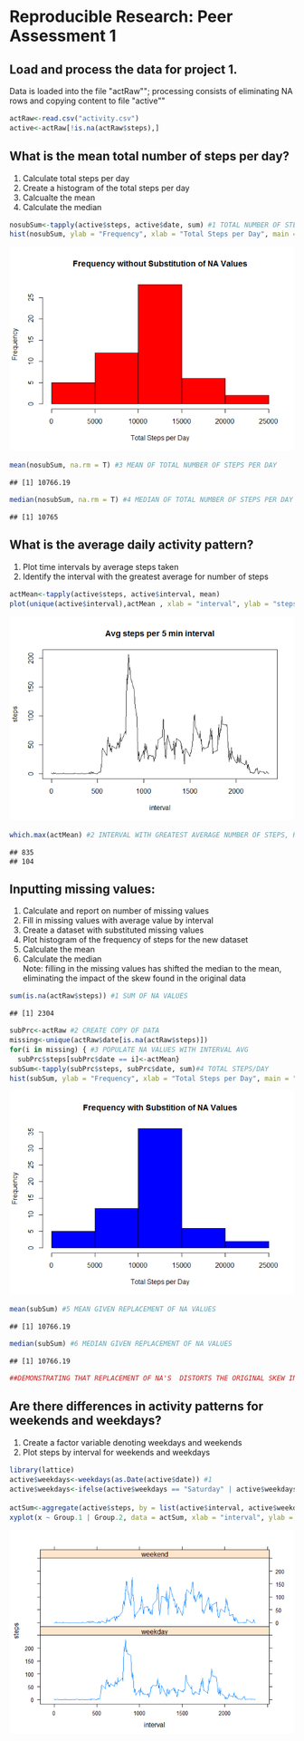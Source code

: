 # Reproducible Research: Peer Assessment 1

## Load and process the data for project 1.  
Data is loaded into the file "actRaw""; processing consists of eliminating NA rows and copying content to file "active""


```r
actRaw<-read.csv("activity.csv")
active<-actRaw[!is.na(actRaw$steps),]
```

## What is the mean total number of steps per day?  
1.  Calculate total steps per day  
2.  Create a histogram of the total steps per day  
3.  Calcualte the mean  
4.  Calculate the median  


```r
nosubSum<-tapply(active$steps, active$date, sum) #1 TOTAL NUMBER OF STEPS PER DAY
hist(nosubSum, ylab = "Frequency", xlab = "Total Steps per Day", main = "Frequency without Substitution of NA Values", col = "red") #2 HISTOGRAM OF TOTAL STEPS PER DAY
```

![](PA1_template_files/figure-html/unnamed-chunk-2-1.png) 

```r
mean(nosubSum, na.rm = T) #3 MEAN OF TOTAL NUMBER OF STEPS PER DAY
```

```
## [1] 10766.19
```

```r
median(nosubSum, na.rm = T) #4 MEDIAN OF TOTAL NUMBER OF STEPS PER DAY
```

```
## [1] 10765
```

## What is the average daily activity pattern?  
1.  Plot time intervals by average steps taken    
2.  Identify the interval with the greatest average for number of steps  


```r
actMean<-tapply(active$steps, active$interval, mean)
plot(unique(active$interval),actMean , xlab = "interval", ylab = "steps", main = "Avg steps per 5 min interval", type = "l") #1 TIME INTERVALS BY AVERAGE STEPS TAKEN
```

![](PA1_template_files/figure-html/unnamed-chunk-3-1.png) 

```r
which.max(actMean) #2 INTERVAL WITH GREATEST AVERAGE NUMBER OF STEPS, ROW NUMBER OF FIRST INSTANCE
```

```
## 835 
## 104
```

## Inputting missing values:  
1. Calculate and report on number of missing values  
2. Fill in missing values with average value by interval  
3. Create a dataset with substituted missing values  
4. Plot histogram of the frequency of steps for the new dataset  
5. Calculate the mean  
6. Calculate the median  
Note:  filling in the missing values has shifted the median to the mean, eliminating the impact of the skew found in the original data


```r
sum(is.na(actRaw$steps)) #1 SUM OF NA VALUES
```

```
## [1] 2304
```

```r
subPrc<-actRaw #2 CREATE COPY OF DATA
missing<-unique(actRaw$date[is.na(actRaw$steps)])
for(i in missing) { #3 POPULATE NA VALUES WITH INTERVAL AVG
  subPrc$steps[subPrc$date == i]<-actMean}
subSum<-tapply(subPrc$steps, subPrc$date, sum)#4 TOTAL STEPS/DAY
hist(subSum, ylab = "Frequency", xlab = "Total Steps per Day", main = "Frequency with Substition of NA Values", col = "blue") #4 HISTOGRAM
```

![](PA1_template_files/figure-html/unnamed-chunk-4-1.png) 

```r
mean(subSum) #5 MEAN GIVEN REPLACEMENT OF NA VALUES
```

```
## [1] 10766.19
```

```r
median(subSum) #6 MEDIAN GIVEN REPLACEMENT OF NA VALUES
```

```
## [1] 10766.19
```

```r
##DEMONSTRATING THAT REPLACEMENT OF NA'S  DISTORTS THE ORIGINAL SKEW IN THE DATA
```

## Are there differences in activity patterns for weekends and weekdays?  
1. Create a factor variable denoting weekdays and weekends  
2. Plot steps by interval for weekends and weekdays  



```r
library(lattice)
active$weekdays<-weekdays(as.Date(active$date)) #1 
active$weekdays<-ifelse(active$weekdays == "Saturday" | active$weekdays == "Sunday", "weekend", "weekday") #1 CREATE WEEKDAY FACTOR VARIABLE

actSum<-aggregate(active$steps, by = list(active$interval, active$weekdays), data = active, FUN = mean)
xyplot(x ~ Group.1 | Group.2, data = actSum, xlab = "interval", ylab = "steps", type = "l", layout = c(1,2)) #2 LATTICE PLOT OF STEPS BY INTERVAL FOR WEEKENDS AND WEEKDAYS
```

![](PA1_template_files/figure-html/unnamed-chunk-5-1.png) 
